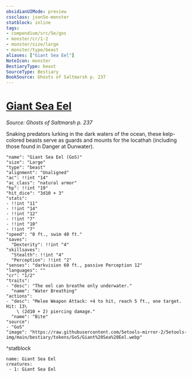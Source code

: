 ```yaml
---
obsidianUIMode: preview
cssclass: json5e-monster
statblock: inline
tags:
- compendium/src/5e/gos
- monster/cr/1-2
- monster/size/large
- monster/type/beast
aliases: ["Giant Sea Eel"]
NoteIcon: monster
BestiaryType: beast
SourceType: Bestiary
BookSource: Ghosts of Saltmarsh p. 237
---
```

# [Giant Sea Eel](2-Mechanics/CLI/bestiary/beast/giant-sea-eel-gos.md)
*Source: Ghosts of Saltmarsh p. 237*  

Snaking predators lurking in the dark waters of the ocean, these kelp-colored beasts serve as guards and mounts for the locathah (including those found in Danger at Dunwater).

```statblock
"name": "Giant Sea Eel (GoS)"
"size": "Large"
"type": "beast"
"alignment": "Unaligned"
"ac": !!int "14"
"ac_class": "natural armor"
"hp": !!int "19"
"hit_dice": "3d10 + 3"
"stats":
- !!int "11"
- !!int "14"
- !!int "12"
- !!int "7"
- !!int "10"
- !!int "7"
"speed": "0 ft., swim 40 ft."
"saves":
  "Dexterity": !!int "4"
"skillsaves":
  "Stealth": !!int "4"
  "Perception": !!int "2"
"senses": "darkvision 60 ft., passive Perception 12"
"languages": ""
"cr": "1/2"
"traits":
- "desc": "The eel can breathe only underwater."
  "name": "Water Breathing"
"actions":
- "desc": "Melee Weapon Attack: +4 to hit, reach 5 ft., one target. Hit: 13\
    \ (2d10 + 2) piercing damage."
  "name": "Bite"
"source":
- "GoS"
"image": "https://raw.githubusercontent.com/5etools-mirror-2/5etools-img/main/bestiary/tokens/GoS/Giant%20Sea%20Eel.webp"
```
^statblock

```encounter-table
name: Giant Sea Eel
creatures:
 - 1: Giant Sea Eel
```